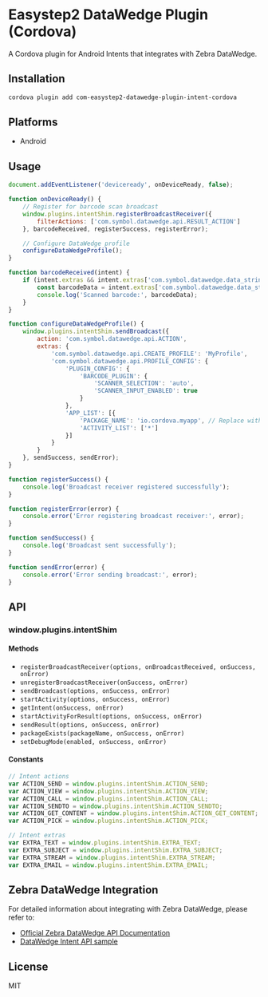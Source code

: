 # Easystep2 DataWedge Plugin (Cordova)

A Cordova plugin for Android Intents that integrates with Zebra DataWedge.

## Installation

```bash
cordova plugin add com-easystep2-datawedge-plugin-intent-cordova
```

## Platforms

- Android

## Usage

```javascript
document.addEventListener('deviceready', onDeviceReady, false);

function onDeviceReady() {
    // Register for barcode scan broadcast
    window.plugins.intentShim.registerBroadcastReceiver({
        filterActions: ['com.symbol.datawedge.api.RESULT_ACTION']
    }, barcodeReceived, registerSuccess, registerError);

    // Configure DataWedge profile
    configureDataWedgeProfile();
}

function barcodeReceived(intent) {
    if (intent.extras && intent.extras['com.symbol.datawedge.data_string']) {
        const barcodeData = intent.extras['com.symbol.datawedge.data_string'];
        console.log('Scanned barcode:', barcodeData);
    }
}

function configureDataWedgeProfile() {
    window.plugins.intentShim.sendBroadcast({
        action: 'com.symbol.datawedge.api.ACTION',
        extras: {
            'com.symbol.datawedge.api.CREATE_PROFILE': 'MyProfile',
            'com.symbol.datawedge.api.PROFILE_CONFIG': {
                'PLUGIN_CONFIG': {
                    'BARCODE_PLUGIN': {
                        'SCANNER_SELECTION': 'auto',
                        'SCANNER_INPUT_ENABLED': true
                    }
                },
                'APP_LIST': [{
                    'PACKAGE_NAME': 'io.cordova.myapp', // Replace with your app's package name
                    'ACTIVITY_LIST': ['*']
                }]
            }
        }
    }, sendSuccess, sendError);
}

function registerSuccess() {
    console.log('Broadcast receiver registered successfully');
}

function registerError(error) {
    console.error('Error registering broadcast receiver:', error);
}

function sendSuccess() {
    console.log('Broadcast sent successfully');
}

function sendError(error) {
    console.error('Error sending broadcast:', error);
}
```

## API

### window.plugins.intentShim

#### Methods

- `registerBroadcastReceiver(options, onBroadcastReceived, onSuccess, onError)`
- `unregisterBroadcastReceiver(onSuccess, onError)`
- `sendBroadcast(options, onSuccess, onError)`
- `startActivity(options, onSuccess, onError)`
- `getIntent(onSuccess, onError)`
- `startActivityForResult(options, onSuccess, onError)`
- `sendResult(options, onSuccess, onError)`
- `packageExists(packageName, onSuccess, onError)`
- `setDebugMode(enabled, onSuccess, onError)`

#### Constants

```javascript
// Intent actions
var ACTION_SEND = window.plugins.intentShim.ACTION_SEND;
var ACTION_VIEW = window.plugins.intentShim.ACTION_VIEW;
var ACTION_CALL = window.plugins.intentShim.ACTION_CALL;
var ACTION_SENDTO = window.plugins.intentShim.ACTION_SENDTO;
var ACTION_GET_CONTENT = window.plugins.intentShim.ACTION_GET_CONTENT;
var ACTION_PICK = window.plugins.intentShim.ACTION_PICK;

// Intent extras
var EXTRA_TEXT = window.plugins.intentShim.EXTRA_TEXT;
var EXTRA_SUBJECT = window.plugins.intentShim.EXTRA_SUBJECT;
var EXTRA_STREAM = window.plugins.intentShim.EXTRA_STREAM;
var EXTRA_EMAIL = window.plugins.intentShim.EXTRA_EMAIL;
```

## Zebra DataWedge Integration

For detailed information about integrating with Zebra DataWedge, please refer to:
- [Official Zebra DataWedge API Documentation](https://techdocs.zebra.com/datawedge/latest/guide/api/)
- [DataWedge Intent API sample](https://github.com/ZebraDevs/DataWedge-API-Exerciser)

## License

MIT
